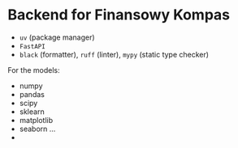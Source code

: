 # Backend for Finansowy Kompas

- `uv` (package manager)
- `FastAPI`
- `black` (formatter), `ruff` (linter), `mypy` (static type checker)

For the models:
- numpy
- pandas
- scipy
- sklearn
- matplotlib
- seaborn
...
- 
